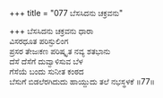 +++
title = "077 ಬೆಸಸಿದನು ಚಕ್ರವನು"

+++
ಬೆಸಸಿದನು ಚಕ್ರವನು ಧಾರಾ  
ವಿಸರಧೂತ ಪರಿಸ್ಫುಲಿಂಗ  
ಪ್ರಸರ ತೇಜಃಕಣ ಪರಿಷ್ಕೃತ ನವ್ಯ ಶತಭಾನು  
ದೆಸೆ ದೆಸೆಗೆ ದುವ್ವಾಳಿಸುವ ಬೆಳ  
ಗೆಸೆಯೆ ಬಂದು ಸುನೀತ ಕಂಠದ  
ಬೆಸುಗೆ ಬಿಡಲೆರಗಿದುದು ಹಾಯ್ದುದು ತಲೆ ನಭಸ್ಥಳಕೆ   ॥77॥